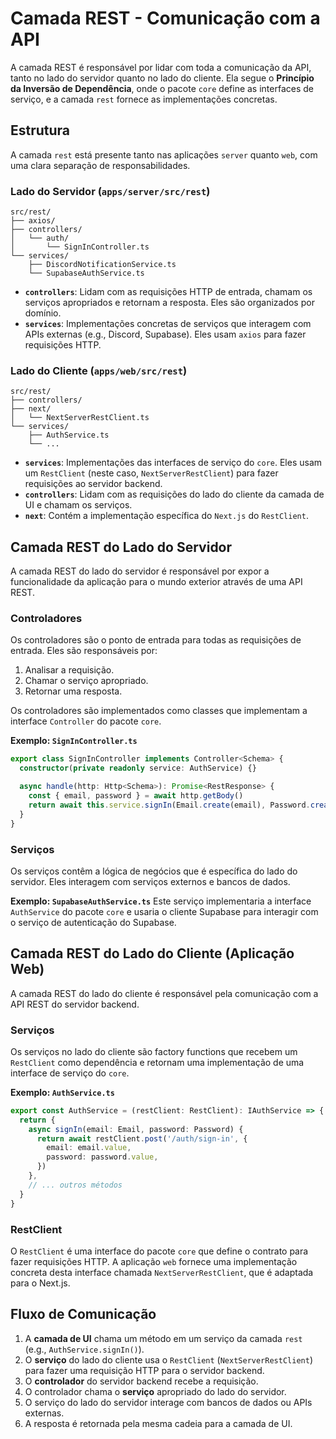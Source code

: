 # Camada REST - Comunicação com a API

A camada REST é responsável por lidar com toda a comunicação da API, tanto no lado do servidor quanto no lado do cliente. Ela segue o **Princípio da Inversão de Dependência**, onde o pacote `core` define as interfaces de serviço, e a camada `rest` fornece as implementações concretas.

## Estrutura

A camada `rest` está presente tanto nas aplicações `server` quanto `web`, com uma clara separação de responsabilidades.

### Lado do Servidor (`apps/server/src/rest`)

```
src/rest/
├── axios/
├── controllers/
│   └── auth/
│       └── SignInController.ts
└── services/
    ├── DiscordNotificationService.ts
    └── SupabaseAuthService.ts
```

- **`controllers`**: Lidam com as requisições HTTP de entrada, chamam os serviços apropriados e retornam a resposta. Eles são organizados por domínio.
- **`services`**: Implementações concretas de serviços que interagem com APIs externas (e.g., Discord, Supabase). Eles usam `axios` para fazer requisições HTTP.

### Lado do Cliente (`apps/web/src/rest`)

```
src/rest/
├── controllers/
├── next/
│   └── NextServerRestClient.ts
└── services/
    ├── AuthService.ts
    └── ...
```

- **`services`**: Implementações das interfaces de serviço do `core`. Eles usam um `RestClient` (neste caso, `NextServerRestClient`) para fazer requisições ao servidor backend.
- **`controllers`**: Lidam com as requisições do lado do cliente da camada de UI e chamam os serviços.
- **`next`**: Contém a implementação específica do `Next.js` do `RestClient`.

## Camada REST do Lado do Servidor

A camada REST do lado do servidor é responsável por expor a funcionalidade da aplicação para o mundo exterior através de uma API REST.

### Controladores

Os controladores são o ponto de entrada para todas as requisições de entrada. Eles são responsáveis por:
1.  Analisar a requisição.
2.  Chamar o serviço apropriado.
3.  Retornar uma resposta.

Os controladores são implementados como classes que implementam a interface `Controller` do pacote `core`.

**Exemplo: `SignInController.ts`**
```typescript
export class SignInController implements Controller<Schema> {
  constructor(private readonly service: AuthService) {}

  async handle(http: Http<Schema>): Promise<RestResponse> {
    const { email, password } = await http.getBody()
    return await this.service.signIn(Email.create(email), Password.create(password))
  }
}
```

### Serviços

Os serviços contêm a lógica de negócios que é específica do lado do servidor. Eles interagem com serviços externos e bancos de dados.

**Exemplo: `SupabaseAuthService.ts`**
Este serviço implementaria a interface `AuthService` do pacote `core` e usaria o cliente Supabase para interagir com o serviço de autenticação do Supabase.

## Camada REST do Lado do Cliente (Aplicação Web)

A camada REST do lado do cliente é responsável pela comunicação com a API REST do servidor backend.

### Serviços

Os serviços no lado do cliente são factory functions que recebem um `RestClient` como dependência e retornam uma implementação de uma interface de serviço do `core`.

**Exemplo: `AuthService.ts`**
```typescript
export const AuthService = (restClient: RestClient): IAuthService => {
  return {
    async signIn(email: Email, password: Password) {
      return await restClient.post('/auth/sign-in', {
        email: email.value,
        password: password.value,
      })
    },
    // ... outros métodos
  }
}
```

### RestClient

O `RestClient` é uma interface do pacote `core` que define o contrato para fazer requisições HTTP. A aplicação `web` fornece uma implementação concreta desta interface chamada `NextServerRestClient`, que é adaptada para o Next.js.

## Fluxo de Comunicação

1.  A **camada de UI** chama um método em um serviço da camada `rest` (e.g., `AuthService.signIn()`).
2.  O **serviço** do lado do cliente usa o `RestClient` (`NextServerRestClient`) para fazer uma requisição HTTP para o servidor backend.
3.  O **controlador** do servidor backend recebe a requisição.
4.  O controlador chama o **serviço** apropriado do lado do servidor.
5.  O serviço do lado do servidor interage com bancos de dados ou APIs externas.
6.  A resposta é retornada pela mesma cadeia para a camada de UI.
